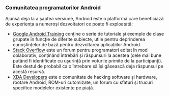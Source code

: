 ### Comunitatea programatorilor Android

Ajunsă deja la a șaptea versiune, Android este o platformă care beneficiază de
experiența a numeroși dezvoltatori ce poate fi exploatată:

* [Google Android Training](http://developer.android.com/training/index.html) conține o serie de tutoriale și exemple de clase grupate în funcție de diferite subiecte, utile pentru deprinderea cunoștințelor de bază pentru dezvoltarea aplicațiilor Android.
* [Stack Overflow](http://www.stackoverflow.com/questions/tagged/android) este un forum pentru programatori editat în mod colaborativ, conținând întrebări și răspunsuri la acestea (cele mai bune putând fi identificate cu ușurință prin voturile primite de la participanți). Este destul de probabil ca o întrebare să își găsească deja răspunsul pe acestă resursă.
* [XDA Developers](https://xdaforums.com/) este o comunitate de hacking software și hardware, rootare Android, ROM-uri cutomizate, un forum cu sfaturi și trucuri specifice modelelor existente pe piață.

